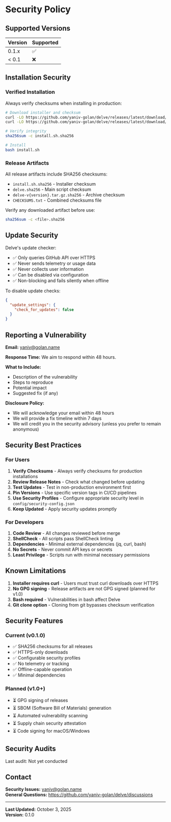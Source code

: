 # Security Policy

## Supported Versions

| Version | Supported          |
| ------- | ------------------ |
| 0.1.x   | :white_check_mark: |
| < 0.1   | :x:                |

## Installation Security

### Verified Installation

Always verify checksums when installing in production:

```bash
# Download installer and checksum
curl -LO https://github.com/yaniv-golan/delve/releases/latest/download/install.sh
curl -LO https://github.com/yaniv-golan/delve/releases/latest/download/install.sh.sha256

# Verify integrity
sha256sum -c install.sh.sha256

# Install
bash install.sh
```

### Release Artifacts

All release artifacts include SHA256 checksums:

- `install.sh.sha256` - Installer checksum
- `delve.sha256` - Main script checksum
- `delve-v{version}.tar.gz.sha256` - Archive checksum
- `CHECKSUMS.txt` - Combined checksums file

Verify any downloaded artifact before use:

```bash
sha256sum -c <file>.sha256
```

## Update Security

Delve's update checker:

- ✅ Only queries GitHub API over HTTPS
- ✅ Never sends telemetry or usage data
- ✅ Never collects user information
- ✅ Can be disabled via configuration
- ✅ Non-blocking and fails silently when offline

To disable update checks:

```json
{
  "update_settings": {
    "check_for_updates": false
  }
}
```

## Reporting a Vulnerability

**Email:** <yaniv@golan.name>

**Response Time:** We aim to respond within 48 hours.

**What to Include:**

- Description of the vulnerability
- Steps to reproduce
- Potential impact
- Suggested fix (if any)

**Disclosure Policy:**

- We will acknowledge your email within 48 hours
- We will provide a fix timeline within 7 days
- We will credit you in the security advisory (unless you prefer to remain anonymous)

## Security Best Practices

### For Users

1. **Verify Checksums** - Always verify checksums for production installations
2. **Review Release Notes** - Check what changed before updating
3. **Test Updates** - Test in non-production environment first
4. **Pin Versions** - Use specific version tags in CI/CD pipelines
5. **Use Security Profiles** - Configure appropriate security level in `config/security-config.json`
6. **Keep Updated** - Apply security updates promptly

### For Developers

1. **Code Review** - All changes reviewed before merge
2. **ShellCheck** - All scripts pass ShellCheck linting
3. **Dependencies** - Minimal external dependencies (jq, curl, bash)
4. **No Secrets** - Never commit API keys or secrets
5. **Least Privilege** - Scripts run with minimal necessary permissions

## Known Limitations

1. **Installer requires curl** - Users must trust curl downloads over HTTPS
2. **No GPG signing** - Release artifacts are not GPG signed (planned for v1.0)
3. **Bash required** - Vulnerabilities in bash affect Delve
4. **Git clone option** - Cloning from git bypasses checksum verification

## Security Features

### Current (v0.1.0)

- ✅ SHA256 checksums for all releases
- ✅ HTTPS-only downloads
- ✅ Configurable security profiles
- ✅ No telemetry or tracking
- ✅ Offline-capable operation
- ✅ Minimal dependencies

### Planned (v1.0+)

- ⏳ GPG signing of releases
- ⏳ SBOM (Software Bill of Materials) generation
- ⏳ Automated vulnerability scanning
- ⏳ Supply chain security attestation
- ⏳ Code signing for macOS/Windows

## Security Audits

Last audit: Not yet conducted  

## Contact

**Security Issues:** <yaniv@golan.name>  
**General Questions:** <https://github.com/yaniv-golan/delve/discussions>

---

**Last Updated:** October 3, 2025  
**Version:** 0.1.0
